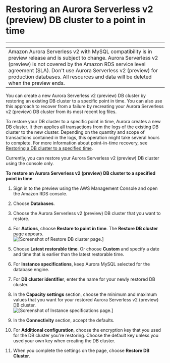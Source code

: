 # Restoring an Aurora Serverless v2 \(preview\) DB cluster to a point in time<a name="aurora-serverless-2.restore"></a>


****  

|  | 
| --- |
| Amazon Aurora Serverless v2 with MySQL compatibility is in preview release and is subject to change\. Aurora Serverless v2 \(preview\) is not covered by the Amazon RDS service level agreement \(SLA\)\. Don't use Aurora Serverless v2 \(preview\) for production databases\. All resources and data will be deleted when the preview ends\.  | 

 You can create a new Aurora Serverless v2 \(preview\) DB cluster by restoring an existing DB cluster to a specific point in time\. You can also use this approach to recover from a failure by recreating your Aurora Serverless v2 \(preview\) DB cluster from its most recent log files\. 

To restore your DB cluster to a specific point in time, Aurora creates a new DB cluster\. It then applies all transactions from the logs of the existing DB cluster to the new cluster\. Depending on the quantity and scope of transactions contained in the logs, this operation might take several hours to complete\. For more information about point\-in\-time recovery, see [Restoring a DB cluster to a specified time](aurora-pitr.md)\.

 Currently, you can restore your Aurora Serverless v2 \(preview\) DB cluster using the console only\. 

**To restore an Aurora Serverless v2 \(preview\) DB cluster to a specified point in time**

1.  Sign in to the preview using the AWS Management Console and open the Amazon RDS console\. 

1.  Choose **Databases**\. 

1.  Choose the Aurora Serverless v2 \(preview\) DB cluster that you want to restore\. 

1.  For **Actions**, choose **Restore to point in time**\. The **Restore DB cluster** page appears\.   
![\[Screenshot of Restore DB cluster page.\]](http://docs.aws.amazon.com/AmazonRDS/latest/AuroraUserGuide/images/aurora-sles2-pitr-db-1.png)

1.  Choose **Latest restorable time**\. Or choose **Custom** and specify a date and time that is earlier than the latest restorable time\. 

1.  For **Instance specifications**, keep Aurora MySQL selected for the database engine\. 

1.  For **DB cluster identifier**, enter the name for your newly restored DB cluster\. 

1.  In the **Capacity settings** section, choose the minimum and maximum values that you want for your restored Aurora Serverless v2 \(preview\) DB cluster\.   
![\[Screenshot of Instance specifications page.\]](http://docs.aws.amazon.com/AmazonRDS/latest/AuroraUserGuide/images/aurora-sles2-pitr-db-2.png)

1.  In the **Connectivity** section, accept the defaults\. 

1.  For **Additional configuration**, choose the encryption key that you used for the DB cluster you're restoring\. Choose the default key unless you used your own key when creating the DB cluster\. 

1.  When you complete the settings on the page, choose **Restore DB Cluster**\. 